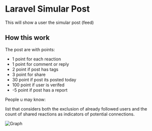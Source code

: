 # Laravel Simular Post

This will show a user the simular post (feed)


## How this work

The post are with points: 

- 1 point for each reaction
- 1 point for comment or reply
- 2 point if post has tags
- 3 point for share
- 30 point if post its posted today
- 100 point if user is verifed
- -5 point if post has a report 

People u may know:

list that considers both the exclusion of already followed users and the count of shared reactions as indicators of potential connections.

![Graph](https://github.com/AlpetGexha/Simular-Post/assets/50520333/5c79a592-0d4c-4b72-a0e6-feff8f575abd)

